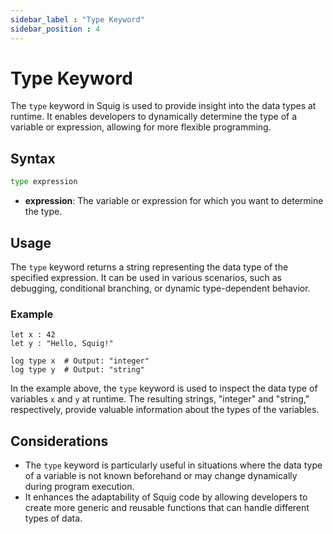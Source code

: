 ```yaml
---
sidebar_label : "Type Keyword"
sidebar_position : 4
---
```


# Type Keyword

The `type` keyword in Squig is used to provide insight into the data types at runtime. It enables developers to dynamically determine the type of a variable or expression, allowing for more flexible programming.

## Syntax

```python
type expression
```

- **expression**: The variable or expression for which you want to determine the type.

## Usage

The `type` keyword returns a string representing the data type of the specified expression. It can be used in various scenarios, such as debugging, conditional branching, or dynamic type-dependent behavior.

### Example

```squig
let x : 42
let y : "Hello, Squig!"

log type x  # Output: "integer"
log type y  # Output: "string"
```

In the example above, the `type` keyword is used to inspect the data type of variables `x` and `y` at runtime. The resulting strings, "integer" and "string," respectively, provide valuable information about the types of the variables.

## Considerations

- The `type` keyword is particularly useful in situations where the data type of a variable is not known beforehand or may change dynamically during program execution.
- It enhances the adaptability of Squig code by allowing developers to create more generic and reusable functions that can handle different types of data.

<!-- ## Conclusion

The `type` keyword in Squig empowers developers with dynamic type-checking capabilities, fostering a more flexible and resilient coding experience. By incorporating this keyword judiciously, you can write code that gracefully adapts to varying data types, promoting cleaner and more maintainable solutions.

--- -->


<!-- 
Type checking is a process performed by a programming language compiler or interpreter to verify that the operations and manipulations performed on data values are compatible with their respective data types. It ensures that operations are applied to data of appropriate types, preventing errors and inconsistencies in program execution.

Here's an explanation of type checking:

1. **Verification of Data Types**: Type checking involves examining the data types of variables, expressions, and values used in a program to ensure they conform to the expected types.

2. **Compile-Time and Run-Time Checking**: Type checking can occur either at compile time or at run time, depending on the programming language and its implementation.

   - **Compile-Time Type Checking**: In languages with static typing, type checking is performed during compilation. The compiler analyzes the code and ensures that all operations are valid based on the declared types of variables and expressions.
   
   - **Run-Time Type Checking**: In languages with dynamic typing, type checking may occur during program execution. The interpreter checks the types of values as operations are performed and raises errors if incompatible types are encountered.

3. **Prevention of Type Errors**: Type checking helps prevent type-related errors such as type mismatches, type conversions, and invalid operations on data values. It enforces type safety and promotes code correctness.

4. **Enhanced Program Reliability**: By enforcing type correctness, type checking improves the reliability and robustness of programs, reducing the likelihood of runtime errors and unexpected behavior.

5. **Optimization Opportunities**: Type checking also enables compiler optimizations by allowing the compiler to generate more efficient code tailored to specific data types and operations.

6. **Facilitation of Refactoring and Maintenance**: Type-checked code is easier to refactor and maintain since the compiler provides feedback on type-related issues, allowing developers to identify and resolve them early in the development process.

Overall, type checking plays a vital role in ensuring the integrity and correctness of programs by enforcing consistency in data types and operations throughout the codebase. It is a fundamental aspect of static and dynamic typing paradigms in programming languages.  -->
